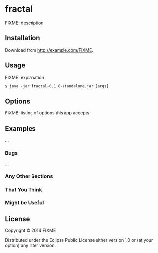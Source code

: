 # fractal

FIXME: description

## Installation

Download from http://example.com/FIXME.

## Usage

FIXME: explanation

    $ java -jar fractal-0.1.0-standalone.jar [args]

## Options

FIXME: listing of options this app accepts.

## Examples

...

### Bugs

...

### Any Other Sections
### That You Think
### Might be Useful

## License

Copyright © 2014 FIXME

Distributed under the Eclipse Public License either version 1.0 or (at
your option) any later version.
